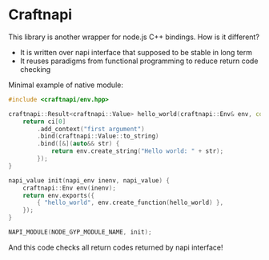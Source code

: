 # Craftnapi

This library is another wrapper for node.js C++ bindings.
How is it different?

- It is written over napi interface that supposed to be stable in long term
- It reuses paradigms from functional programming to reduce return code checking

Minimal example of native module:

```cpp
#include <craftnapi/env.hpp>

craftnapi::Result<craftnapi::Value> hello_world(craftnapi::Env& env, const craftnapi::CallbackInfo& ci) {
    return ci[0]
        .add_context("first argument")
        .bind(craftnapi::Value::to_string)
        .bind([&](auto&& str) {
            return env.create_string("Hello world: " + str);
        });
}

napi_value init(napi_env inenv, napi_value) {
    craftnapi::Env env(inenv);
    return env.exports({
        { "hello_world", env.create_function(hello_world) },
    });
}

NAPI_MODULE(NODE_GYP_MODULE_NAME, init);
```

And this code checks all return codes returned by napi interface!
